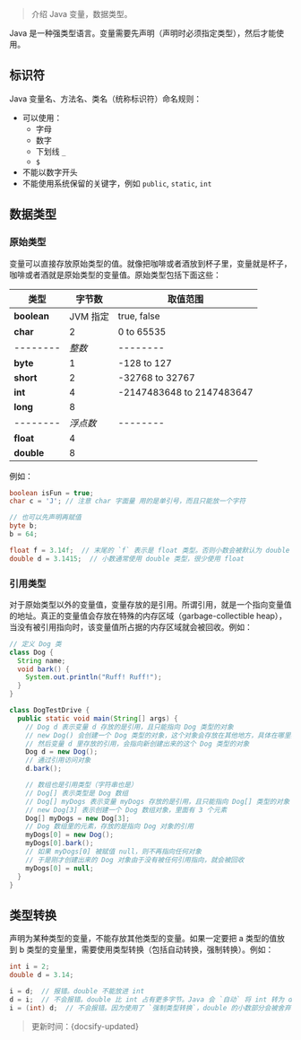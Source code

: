 > 介绍 Java 变量，数据类型。

Java 是一种强类型语言。变量需要先声明（声明时必须指定类型），然后才能使用。

## 标识符

Java 变量名、方法名、类名（统称标识符）命名规则：
* 可以使用：
  * 字母
  * 数字
  * 下划线 `_`
  * `$`
* 不能以数字开头
* 不能使用系统保留的关键字，例如 `public`, `static`, `int`

## 数据类型

### 原始类型

变量可以直接存放原始类型的值。就像把咖啡或者酒放到杯子里，变量就是杯子，咖啡或者酒就是原始类型的变量值。原始类型包括下面这些：

| 类型  | 字节数 | 取值范围              |
| ------- | -------- | ------------------------- |
| **boolean** | JVM 指定 | true, false               |
| **char**    | 2        | 0 to 65535                |
| --------    | *整数*   | --------                    |
| **byte**    | 1        | -128 to 127               |
| **short**   | 2        | -32768 to 32767           |
| **int**     | 4        | -2147483648 to 2147483647 |
| **long**    | 8        |                           |
| --------    | *浮点数* | --------                  |
| **float**   | 4        |                           |
| **double**  | 8        |                           |

例如：

```java
boolean isFun = true;
char c = 'J'; // 注意 char 字面量 用的是单引号，而且只能放一个字符

// 也可以先声明再赋值
byte b;
b = 64;

float f = 3.14f;  // 末尾的 `f` 表示是 float 类型。否则小数会被默认为 double 类型
double d = 3.1415;  // 小数通常使用 double 类型，很少使用 float
```

### 引用类型

对于原始类型以外的变量值，变量存放的是引用。所谓引用，就是一个指向变量值的地址。真正的变量值会存放在特殊的内存区域（garbage-collectible heap），当没有被引用指向时，该变量值所占据的内存区域就会被回收。例如：

```java
// 定义 Dog 类
class Dog {
  String name;
  void bark() {
    System.out.println("Ruff! Ruff!");
  }
}

class DogTestDrive {
  public static void main(String[] args) {
    // Dog d 表示变量 d 存放的是引用，且只能指向 Dog 类型的对象
    // new Dog() 会创建一个 Dog 类型的对象，这个对象会存放在其他地方，具体在哪里我们不用关心
    // 然后变量 d 里存放的引用，会指向新创建出来的这个 Dog 类型的对象
    Dog d = new Dog();
    // 通过引用访问对象
    d.bark();

    // 数组也是引用类型（字符串也是）
    // Dog[] 表示类型是 Dog 数组
    // Dog[] myDogs 表示变量 myDogs 存放的是引用，且只能指向 Dog[] 类型的对象
    // new Dog[3] 表示创建一个 Dog 数组对象，里面有 3 个元素
    Dog[] myDogs = new Dog[3];
    // Dog 数组里的元素，存放的是指向 Dog 对象的引用
    myDogs[0] = new Dog();
    myDogs[0].bark();
    // 如果 myDogs[0] 被赋值 null，则不再指向任何对象
    // 于是刚才创建出来的 Dog 对象由于没有被任何引用指向，就会被回收
    myDogs[0] = null;
  }
}
```

## 类型转换

声明为某种类型的变量，不能存放其他类型的变量。如果一定要把 a 类型的值放到 b 类型的变量里，需要使用类型转换（包括自动转换，强制转换）。例如：

```java
int i = 2;
double d = 3.14;

i = d;  // 报错。double 不能放进 int
d = i;  // 不会报错。double 比 int 占有更多字节。Java 会 `自动` 将 int 转为 double
i = (int) d;  // 不会报错。因为使用了 `强制类型转换`，double 的小数部分会被舍弃
```



> 更新时间：{docsify-updated}